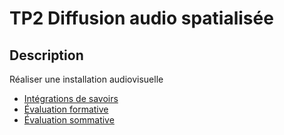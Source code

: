 # TP2 <!-- %: BLOC2 -->Diffusion audio spatialisée<!-- %; -->

## Description

<!-- %: DESCRIPTION_EVS_2 -->
Réaliser une installation audiovisuelle
<!-- %; -->


* [Intégrations de savoirs](../../03-savoirs/02/ )
* [Évaluation formative](../../04-evaluations/formatives/02/README.md )
* [Évaluation sommative](../../04-evaluations/sommatives/02/README.md)
